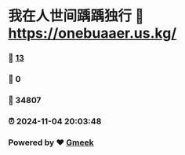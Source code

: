 # 我在人世间踽踽独行 :link: https://onebuaaer.us.kg/ 
### :page_facing_up: [13](https://onebuaaer.us.kg//tag.html) 
### :speech_balloon: 0 
### :hibiscus: 34807 
### :alarm_clock: 2024-11-04 20:03:48 
### Powered by :heart: [Gmeek](https://github.com/Meekdai/Gmeek)

